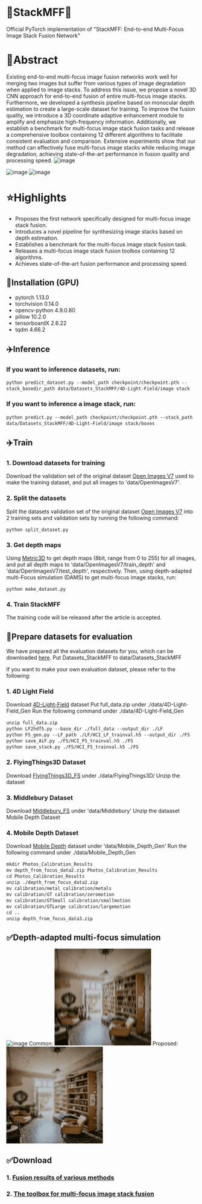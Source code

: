 # 🚀StackMFF🚀
Official PyTorch implementation of "StackMFF: End-to-end Multi-Focus Image Stack Fusion Network"
# 🌼Abstract
Existing end-to-end multi-focus image fusion networks work well for merging two images but suffer from various types of image degradation when applied to image stacks. To address this issue, we propose a novel 3D CNN approach for end-to-end fusion of entire multi-focus image stacks. Furthermore, we developed a synthesis pipeline based on monocular depth estimation to create a large-scale dataset for training. To improve the fusion quality, we introduce a 3D coordinate adaptive enhancement module to amplify and emphasize high-frequency information. Additionally, we establish a benchmark for multi-focus image stack fusion tasks and release a comprehensive toolbox containing 12 different algorithms to facilitate consistent evaluation and comparison. Extensive experiments show that our method can effectively fuse multi-focus image stacks while reducing image degradation, achieving state-of-the-art performance in fusion quality and processing speed.
![image](https://github.com/user-attachments/assets/5f4fb183-0716-478d-b696-7ba433d56e4a)

![image](https://github.com/user-attachments/assets/60c88b7d-9655-42ec-a382-42a52857bac2)
![image](https://github.com/user-attachments/assets/9ff49f42-071b-485b-9a32-b2730aee085b)

# ⭐Highlights
- Proposes the first network specifically designed for multi-focus image stack fusion.
- Introduces a novel pipeline for synthesizing image stacks based on depth estimation.
- Establishes a benchmark for the multi-focus image stack fusion task.
- Releases a multi-focus image stack fusion toolbox containing 12 algorithms.
- Achieves state-of-the-art fusion performance and processing speed.

## 🔨Installation (GPU)
- pytorch 1.13.0
- torchvision 0.14.0
- opencv-python 4.9.0.80
- pillow 10.2.0
- tensorboardX 2.6.22
- tqdm 4.66.2

## ✈️Inference
### If you want to inference datasets, run:
```
python predict_dataset.py --model_path checkpoint/checkpoint.pth --stack_basedir_path data/Datasets_StackMFF/4D-Light-Field/image stack
```
### If you want to inference a image stack, run:
```
python predict.py --model_path checkpoint/checkpoint.pth --stack_path data/Datasets_StackMFF/4D-Light-Field/image stack/boxes
```

## ✈️Train
### 1. Download datasets for training
Download the validation set of the original dataset [Open Images V7](https://github.com/cvdfoundation/open-images-dataset#download-full-dataset-with-google-storage-transfer) used to make the training dataset, and put all images to 'data/OpenImagesV7'.
### 2. Split the datasets
Split the datasets validation set of the original dataset [Open Images V7](https://github.com/cvdfoundation/open-images-dataset#download-full-dataset-with-google-storage-transfer) into 2 training sets and validation sets by running the following command:
```
python split_dataset.py
```
### 3. Get depth maps
Using [Metric3D](https://github.com/YvanYin/Metric3D) to get depth maps (8bit, range from 0 to 255) for all images, and put all depth maps to 'data/OpenImagesV7/train_depth' and 'data/OpenImagesV7/test_depth', respectively. Then, using depth-adapted multi-Focus simulation (DAMS) to get multi-focus image stacks, run:
```
python make_dataset.py
```
### 4. Train StackMFF
The training code will be released after the article is accepted.

## 🌈Prepare datasets for evaluation
We have prepared all the evaluation datasets for you, which can be downloaded [here](https://pan.baidu.com/s/1RJ0melbyYHelvEbkaANp_Q?pwd=cite).
Put Datasets_StackMFF to data/Datasets_StackMFF

If you want to make your own evaluation dataset, please refer to the following:

### 1. 4D Light Field
Download [4D-Light-Field](https://lightfield-analysis.uni-konstanz.de/) dataset
Put full_data.zip under ./data/4D-Light-Field_Gen
Run the following command under ./data/4D-Light-Field_Gen

```
unzip full_data.zip
python LF2hdf5.py --base_dir ./full_data --output_dir ./LF
python FS_gen.py --LF_path ./LF/HCI_LF_trainval.h5 --output_dir ./FS
python save_AiF.py ./FS/HCI_FS_trainval.h5 ./FS
python save_stack.py ./FS/HCI_FS_trainval.h5 ./FS
```

### 2. FlyingThings3D Dataset
Download [FlyingThings3D_FS](https://drive.google.com/file/d/19n3QGhg-IViwt0aqQ4rR8J3sO60PoWgL/view?usp=sharing) under ./data/FlyingThings3D/
Unzip the dataset

### 3. Middlebury Dataset

Download [Middlebury_FS](https://drive.google.com/file/d/1FDXf47Qp1-dT_C7bo30ZySvvPAgJf5FU/view?usp=sharing) under 'data/Middlebury'
Unzip the dataaset
Mobile Depth Dataset

### 4. Mobile Depth Dataset
Download [Mobile Depth](https://www.supasorn.com/dffdownload.html) dataset under 'data/Mobile_Depth_Gen'
Run the following command under ./data/Mobile_Depth_Gen
```
mkdir Photos_Calibration_Results
mv depth_from_focus_data2.zip Photos_Calibration_Results
cd Photos_Calibration_Results
unzip ./depth_from_focus_data2.zip
mv calibration/metal calibration/metals
mv calibration/GT calibration/zeromotion
mv calibration/GTSmall calibration/smallmotion
mv calibration/GTLarge calibration/largemotion
cd ..
unzip depth_from_focus_data3.zip
```

## ✅Depth-adapted multi-focus simulation
![image](https://github.com/user-attachments/assets/2e7927d6-74ea-4fc8-a2d8-2f80a0ad1eca)
Common:
![common](./Visualization/common.gif)
Proposed:
![DMAS](./Visualization/DAMS.gif)


## ✅Download
### 1. [Fusion results of various methods](https://pan.baidu.com/s/1PSZLc-wvsePbqXATl3ZOpg?pwd=cite)

### 2. [The toolbox for multi-focus image stack fusion](https://github.com/Xinzhe99/Toolbox-for-Multi-focus-Image-Stack-Fusion/tree/main)
